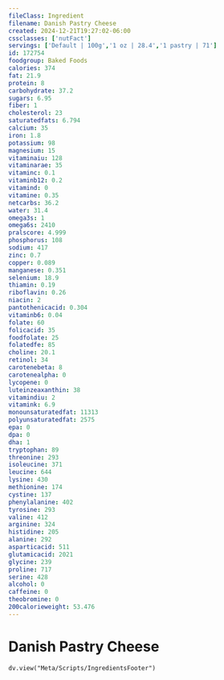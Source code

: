 ```yaml
---
fileClass: Ingredient
filename: Danish Pastry Cheese
created: 2024-12-21T19:27:02-06:00
cssclasses: ['nutFact']
servings: ['Default | 100g','1 oz | 28.4','1 pastry | 71']
id: 172754
foodgroup: Baked Foods
calories: 374
fat: 21.9
protein: 8
carbohydrate: 37.2
sugars: 6.95
fiber: 1
cholesterol: 23
saturatedfats: 6.794
calcium: 35
iron: 1.8
potassium: 98
magnesium: 15
vitaminaiu: 128
vitaminarae: 35
vitaminc: 0.1
vitaminb12: 0.2
vitamind: 0
vitamine: 0.35
netcarbs: 36.2
water: 31.4
omega3s: 1
omega6s: 2410
pralscore: 4.999
phosphorus: 108
sodium: 417
zinc: 0.7
copper: 0.089
manganese: 0.351
selenium: 18.9
thiamin: 0.19
riboflavin: 0.26
niacin: 2
pantothenicacid: 0.304
vitaminb6: 0.04
folate: 60
folicacid: 35
foodfolate: 25
folatedfe: 85
choline: 20.1
retinol: 34
carotenebeta: 8
carotenealpha: 0
lycopene: 0
luteinzeaxanthin: 38
vitamindiu: 2
vitamink: 6.9
monounsaturatedfat: 11313
polyunsaturatedfat: 2575
epa: 0
dpa: 0
dha: 1
tryptophan: 89
threonine: 293
isoleucine: 371
leucine: 644
lysine: 430
methionine: 174
cystine: 137
phenylalanine: 402
tyrosine: 293
valine: 412
arginine: 324
histidine: 205
alanine: 292
asparticacid: 511
glutamicacid: 2021
glycine: 239
proline: 717
serine: 428
alcohol: 0
caffeine: 0
theobromine: 0
200calorieweight: 53.476
---
```


# Danish Pastry Cheese

```dataviewjs
dv.view("Meta/Scripts/IngredientsFooter")
```